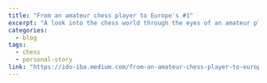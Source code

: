 ```yaml
---
title: "From an amateur chess player to Europe's #1"
excerpt: "A look into the chess world through the eyes of an amateur player who became one of Europe's top players."
categories:
  - blog
tags:
  - chess
  - personal-story
link: "https://ido-iba.medium.com/from-an-amateur-chess-player-to-europes-1-3e174ed9d4f4"
---
```


